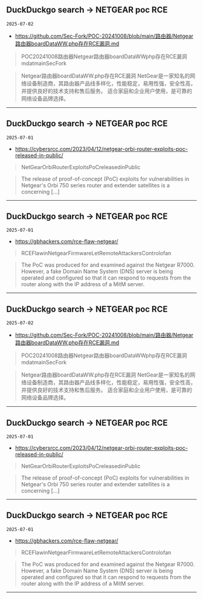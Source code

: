 ## DuckDuckgo search -> NETGEAR poc RCE
`2025-07-02`

* https://github.com/Sec-Fork/POC-20241008/blob/main/路由器/Netgear路由器boardDataWW.php存在RCE漏洞.md

<blockquote>
 POC20241008路由器Netgear路由器boardDataWWphp存在RCE漏洞mdatmainSecFork
</blockquote>
<blockquote>
Netgear路由器boardDataWW.php存在RCE漏洞 NetGear是一家知名的网络设备制造商，其路由器产品线多样化，性能稳定，易用性强，安全性高，并提供良好的技术支持和售后服务。 适合家庭和企业用户使用，是可靠的网络设备品牌选择。
</blockquote>

---

## DuckDuckgo search -> NETGEAR poc RCE
`2025-07-01`

* https://cybersrcc.com/2023/04/12/netgear-orbi-router-exploits-poc-released-in-public/

<blockquote>
 NetGearOrbiRouterExploitsPoCreleasedinPublic
</blockquote>
<blockquote>
The release of proof-of-concept (PoC) exploits for vulnerabilities in Netgear's Orbi 750 series router and extender satellites is a concerning […]
</blockquote>

---

## DuckDuckgo search -> NETGEAR poc RCE
`2025-07-01`

* https://gbhackers.com/rce-flaw-netgear/

<blockquote>
 RCEFlawinNetgearFirmwareLetRemoteAttackersControlofan
</blockquote>
<blockquote>
The PoC was produced for and examined against the Netgear R7000. However, a fake Domain Name System (DNS) server is being operated and configured so that it can respond to requests from the router along with the IP address of a MitM server.
</blockquote>

---

## DuckDuckgo search -> NETGEAR poc RCE
`2025-07-02`

* https://github.com/Sec-Fork/POC-20241008/blob/main/路由器/Netgear路由器boardDataWW.php存在RCE漏洞.md

<blockquote>
 POC20241008路由器Netgear路由器boardDataWWphp存在RCE漏洞mdatmainSecFork
</blockquote>
<blockquote>
Netgear路由器boardDataWW.php存在RCE漏洞 NetGear是一家知名的网络设备制造商，其路由器产品线多样化，性能稳定，易用性强，安全性高，并提供良好的技术支持和售后服务。 适合家庭和企业用户使用，是可靠的网络设备品牌选择。
</blockquote>

---

## DuckDuckgo search -> NETGEAR poc RCE
`2025-07-01`

* https://cybersrcc.com/2023/04/12/netgear-orbi-router-exploits-poc-released-in-public/

<blockquote>
 NetGearOrbiRouterExploitsPoCreleasedinPublic
</blockquote>
<blockquote>
The release of proof-of-concept (PoC) exploits for vulnerabilities in Netgear's Orbi 750 series router and extender satellites is a concerning […]
</blockquote>

---

## DuckDuckgo search -> NETGEAR poc RCE
`2025-07-01`

* https://gbhackers.com/rce-flaw-netgear/

<blockquote>
 RCEFlawinNetgearFirmwareLetRemoteAttackersControlofan
</blockquote>
<blockquote>
The PoC was produced for and examined against the Netgear R7000. However, a fake Domain Name System (DNS) server is being operated and configured so that it can respond to requests from the router along with the IP address of a MitM server.
</blockquote>

---

